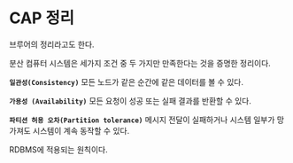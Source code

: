 # CAP 정리

브루어의 정리라고도 한다.

분산 컴퓨터 시스템은 세가지 조건 중 두 가지만 만족한다는 것을 증명한 정리이다.

**`일관성(Consistency)`** 모든 노드가 같은 순간에 같은 데이터를 볼 수 있다.

**`가용성 (Availability)`** 모든 요청이 성공 또는 실패 결과를 반환할 수 있다.

**`파티션 허용 오차(Partition tolerance)`** 메시지 전달이 실패하거나 시스템 일부가 망가져도 시스템이 계속 동작할 수 있다.

RDBMS에 적용되는 원칙이다.
